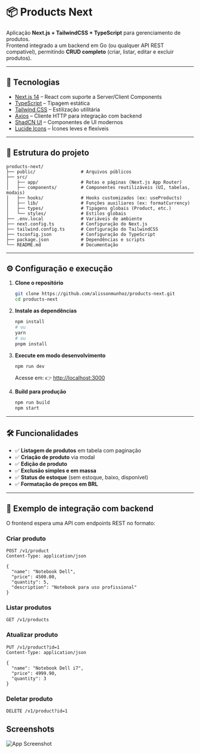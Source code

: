 # 📦 Products Next

Aplicação **Next.js + TailwindCSS + TypeScript** para gerenciamento de produtos.  
Frontend integrado a um backend em Go (ou qualquer API REST compatível), permitindo **CRUD completo** (criar, listar, editar e excluir produtos).

---

## 🚀 Tecnologias

- [Next.js 14](https://nextjs.org/) – React com suporte a Server/Client Components
- [TypeScript](https://www.typescriptlang.org/) – Tipagem estática
- [Tailwind CSS](https://tailwindcss.com/) – Estilização utilitária
- [Axios](https://axios-http.com/) – Cliente HTTP para integração com backend
- [ShadCN UI](https://ui.shadcn.com/) – Componentes de UI modernos
- [Lucide Icons](https://lucide.dev/) – Ícones leves e flexíveis

---

## 📂 Estrutura do projeto

```
products-next/
├── public/                 # Arquivos públicos
├── src/
│   ├── app/                # Rotas e páginas (Next.js App Router)
│   ├── components/         # Componentes reutilizáveis (UI, tabelas, modais)
│   ├── hooks/              # Hooks customizados (ex: useProducts)
│   ├── lib/                # Funções auxiliares (ex: formatCurrency)
│   ├── types/              # Tipagens globais (Product, etc.)
│   └── styles/             # Estilos globais
├── .env.local              # Variáveis de ambiente
├── next.config.ts          # Configuração do Next.js
├── tailwind.config.ts      # Configuração do TailwindCSS
├── tsconfig.json           # Configuração do TypeScript
├── package.json            # Dependências e scripts
└── README.md               # Documentação
```

---

## ⚙️ Configuração e execução

1. **Clone o repositório**

   ```bash
   git clone https://github.com/alissonmunhoz/products-next.git
   cd products-next
   ```

2. **Instale as dependências**

   ```bash
   npm install
   # ou
   yarn
   # ou
   pnpm install
   ```

3. **Execute em modo desenvolvimento**

   ```bash
   npm run dev
   ```

   Acesse em: 👉 [http://localhost:3000](http://localhost:3000)

4. **Build para produção**
   ```bash
   npm run build
   npm start
   ```

---

## 🛠 Funcionalidades

- ✅ **Listagem de produtos** em tabela com paginação
- ✅ **Criação de produto** via modal
- ✅ **Edição de produto**
- ✅ **Exclusão simples e em massa**
- ✅ **Status de estoque** (sem estoque, baixo, disponível)
- ✅ **Formatação de preços em BRL**

---

## 📡 Exemplo de integração com backend

O frontend espera uma API com endpoints REST no formato:

### Criar produto

```http
POST /v1/product
Content-Type: application/json

{
  "name": "Notebook Dell",
  "price": 4500.00,
  "quantity": 5,
  "description": "Notebook para uso profissional"
}
```

### Listar produtos

```http
GET /v1/products
```

### Atualizar produto

```http
PUT /v1/product?id=1
Content-Type: application/json

{
  "name": "Notebook Dell i7",
  "price": 4999.90,
  "quantity": 3
}
```

### Deletar produto

```http
DELETE /v1/product?id=1
```

## Screenshots

![App Screenshot](https://i.imgur.com/kkvLjvG.png)
